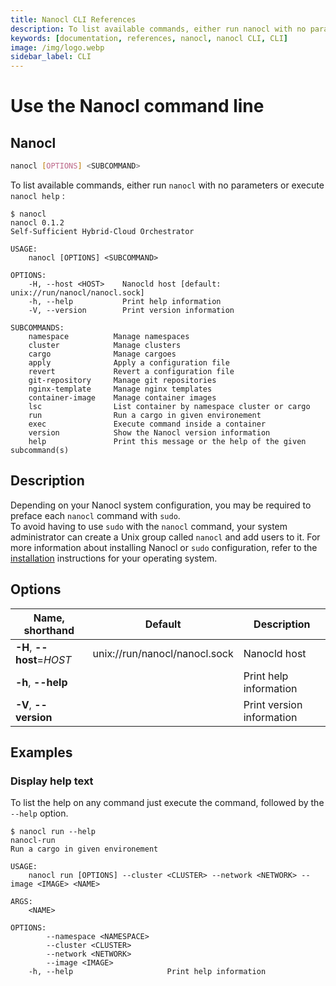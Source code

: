 ```yaml
---
title: Nanocl CLI References
description: To list available commands, either run nanocl with no parameters or execute nanocl help
keywords: [documentation, references, nanocl, nanocl CLI, CLI]
image: /img/logo.webp
sidebar_label: CLI
---
```


# Use the Nanocl command line

## Nanocl

```sh
nanocl [OPTIONS] <SUBCOMMAND>
```

To list available commands, either run `nanocl` with no parameters or execute `nanocl help` :

```console
$ nanocl
nanocl 0.1.2
Self-Sufficient Hybrid-Cloud Orchestrator

USAGE:
    nanocl [OPTIONS] <SUBCOMMAND>

OPTIONS:
    -H, --host <HOST>    Nanocld host [default: unix://run/nanocl/nanocl.sock]
    -h, --help           Print help information
    -V, --version        Print version information

SUBCOMMANDS:
    namespace          Manage namespaces
    cluster            Manage clusters
    cargo              Manage cargoes
    apply              Apply a configuration file
    revert             Revert a configuration file
    git-repository     Manage git repositories
    nginx-template     Manage nginx templates
    container-image    Manage container images
    lsc                List container by namespace cluster or cargo
    run                Run a cargo in given environement
    exec               Execute command inside a container
    version            Show the Nanocl version information
    help               Print this message or the help of the given subcommand(s)
```

## Description

Depending on your Nanocl system configuration, you may be required to preface each `nanocl` command with `sudo`. <br />
To avoid having to use `sudo` with the `nanocl` command, your system administrator can create a Unix group called `nanocl` and add users to it.
For more information about installing Nanocl or `sudo` configuration, refer to the [installation](/docs/setups/nanocl/readme.md) instructions for your operating system.

## Options

| Name, shorthand      | Default | Description 
| -------------------- | ------- | ----------- 
| **-H**, **\--host**=*HOST* | unix://run/nanocl/nanocl.sock | Nanocld host
| **-h**, **\--help** | | Print help information
| **-V**, **\--version** | | Print version information

<!-- ## Subcommands

| Name      | Description 
| -------------------- | ----------- 
| [namespace](/docs/references/nanocl/daemon.md) | Manage namespaces 
| [cluster](/docs/references/nanocl/daemon.md) | Manage clusters 
| [cargo](/docs/references/nanocl/daemon.md) | Manage cargoes 
| [apply](/docs/references/nanocl/daemon.md) | Apply a configuration
| [revert](/docs/references/nanocl/daemon.md) | Revert a configuration
| [git-repository](/docs/references/nanocl/daemon.md) | Manage git repositories
| [nginx-template](/docs/references/nanocl/daemon.md) | Manage nginx templates
| [container-image](/docs/references/nanocl/daemon.md) | Manage container images
| [lsc](/docs/references/nanocl/daemon.md) | List container by namespace cluster or cargo
| [run](/docs/references/nanocl/daemon.md) | Run a cargo for given environement
| [exec](/docs/references/nanocl/daemon.md) | Execute command inside a container -->

## Examples

### Display help text

To list the help on any command just execute the command, followed by the `--help` option.

```console
$ nanocl run --help
nanocl-run
Run a cargo in given environement

USAGE:
    nanocl run [OPTIONS] --cluster <CLUSTER> --network <NETWORK> --image <IMAGE> <NAME>

ARGS:
    <NAME>

OPTIONS:
        --namespace <NAMESPACE>
        --cluster <CLUSTER>
        --network <NETWORK>
        --image <IMAGE>
    -h, --help                     Print help information
```

